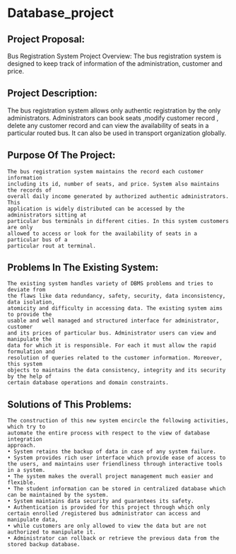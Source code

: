 # Database_project

## Project Proposal:
Bus Registration System
Project Overview:
The bus registration system is designed to keep track of information of the
administration, customer and price.

## Project Description:

The bus registration system allows only authentic registration by the only
administrators. Administrators can book seats ,modify customer record , delete
any customer record and can view the availability of seats in a particular routed
bus. It can also be used in transport organization globally.

## Purpose Of The Project:
```
The bus registration system maintains the record each customer information
including its id, number of seats, and price. System also maintains the records of
overall daily income generated by authorized authentic administrators. This
application is widely distributed can be accessed by the administrators sitting at
particular bus terminals in different cities. In this system customers are only
allowed to access or look for the availability of seats in a particular bus of a
particular rout at terminal.
```
## Problems In The Existing System:
```
The existing system handles variety of DBMS problems and tries to deviate from
the flaws like data redundancy, safety, security, data inconsistency, data isolation,
atomicity and difficulty in accessing data. The existing system aims to provide the
usable and well managed and structured interface for administrator, customer
and its prices of particular bus. Administrator users can view and manipulate the
data for which it is responsible. For each it must allow the rapid formulation and
resolution of queries related to the customer information. Moreover, this system
objects to maintains the data consistency, integrity and its security by the help of
certain database operations and domain constraints.
```
## Solutions of This Problems:
```
The construction of this new system encircle the following activities, which try to
automate the entire process with respect to the view of database integration
approach.
• System retains the backup of data in case of any system failure.
• System provides rich user interface which provide ease of access to the users, and maintains user friendliness through interactive tools in a system.
• The system makes the overall project management much easier and flexible.
• The student information can be stored in centralized database which can be maintained by the system.
• System maintains data security and guarantees its safety.
• Authentication is provided for this project through which only certain enrolled /registered bus administrator can access and manipulate data,
• while customers are only allowed to view the data but are not authorized to manipulate it.
• Administrator can rollback or retrieve the previous data from the stored backup database.
```
